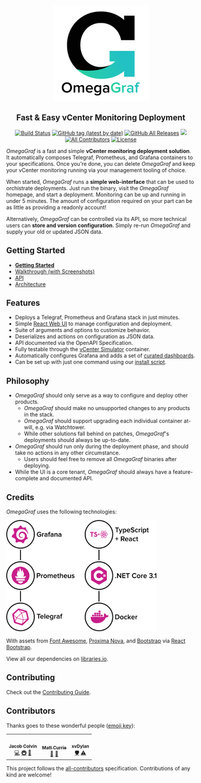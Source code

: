<!-- markdownlint-disable -->
<p align="center">
  <a href="#"><img src="docs/branding/logo/dist/logo_name_g_1024.png" width="256px" height="256px" /></a>
</p>

<h2 align="center">Fast & Easy vCenter Monitoring Deployment</h2>

<p align="center">
  <a href="https://travis-ci.com/OmegaGraf/OmegaGraf"><img alt="Build Status" src="https://travis-ci.com/OmegaGraf/OmegaGraf.svg?branch=master"></a>
  <a href="https://github.com/OmegaGraf/OmegaGraf/releases"><img alt="GitHub tag (latest by date)" src="https://img.shields.io/github/v/tag/OmegaGraf/OmegaGraf"></a>
  <a href="https://github.com/OmegaGraf/OmegaGraf/releases"><img alt="GitHub All Releases" src="https://img.shields.io/github/downloads/OmegaGraf/OmegaGraf/total"></a>
  <a href="https://bestpractices.coreinfrastructure.org/projects/3874"><img src="https://bestpractices.coreinfrastructure.org/projects/3874/badge"></a>
  <a href="#contributors-"><img alt="All Contributors" src="https://img.shields.io/badge/all_contributors-3-blue.svg"></a>
  <a href="#"><img alt="License" src="https://img.shields.io/github/license/OmegaGraf/OmegaGraf"></a>
</p>

_OmegaGraf_ is a fast and simple **vCenter monitoring deployment solution**.
It automatically composes Telegraf, Prometheus, and Grafana containers
to your specifications. Once you're done, you can delete _OmegaGraf_ and keep
your vCenter monitoring running via your management tooling of choice.

When started, _OmegaGraf_ runs a **simple web-interface** that can be used to
orchistrate deployments. Just run the binary, visit the _OmegaGraf_ homepage,
and start a deployment. Monitoring can be up and running in under 5 minutes.
The amount of configuration required on your part can be as little as providing
a readonly account!

Alternatively, _OmegaGraf_ can be controlled via its API, so more technical
users can **store and version configuration**. Simply re-run _OmegaGraf_ and
supply your old or updated JSON data.

## Getting Started

<!-- markdownlint-enable -->

- **[Getting Started](docs/getting-started.md)**
- [Walkthrough (with Screenshots)](docs/walkthrough.md)
- [API](docs/api.md)
- [Architecture](docs/architecture.md)

## Features

- Deploys a Telegraf, Prometheus and Grafana stack in just minutes.
- Simple [React Web UI](ui) to manage configuration and deployment.
- Suite of arguments and options to customize behavior.
- Deserializes and actions on configuration as JSON data.
- API documented via the OpenAPI Specification.
- Fully testable through the [vCenter Simulator](https://github.com/OmegaGraf/docker-vcsim) container.
- Automatically configures Grafana and adds a set of [curated dashboards](grafana).
- Can be set up with just one command using our [install script](install).

## Philosophy

- _OmegaGraf_ should only serve as a way to configure and deploy other products.
  - _OmegaGraf_ should make no unsupported changes to any products in the stack.
  - _OmegaGraf_ should support upgrading each individual container at-will, e.g. via Watchtower.
  - While other solutions fall behind on patches, _OmegaGraf_'s deployments should always be up-to-date.
- _OmegaGraf_ should run only during the deployment phase, and should take no actions in any other circumstance.
  - Users should feel free to remove all _OmegaGraf_ binaries after deploying.
- While the UI is a core tenant, _OmegaGraf_ should always have a feature-complete and documented API.

## Credits

_OmegaGraf_ uses the following technologies:

<p align="left">
  <img src="docs/branding/graphs/dist/tech_1440.png" width="400px">
</p>

With assets from [Font Awesome](https://fontawesome.com/),
[Proxima Nova](https://www.marksimonson.com/fonts/view/proxima-nova), and
[Bootstrap](https://getbootstrap.com/) via [React Bootstrap](https://react-bootstrap.github.io/).

View all our dependencies on [libraries.io](https://libraries.io/github/OmegaGraf/OmegaGraf).

## Contributing

Check out the [Contributing Guide](CONTRIBUTING.md).

## Contributors

Thanks goes to these wonderful people ([emoji key](https://allcontributors.org/docs/en/emoji-key)):

<!-- ALL-CONTRIBUTORS-LIST:START - Do not remove or modify this section -->
<!-- prettier-ignore-start -->
<!-- markdownlint-disable -->
<table>
  <tr>
    <td align="center"><a href="https://github.com/MacroPower"><img src="https://avatars1.githubusercontent.com/u/5648814?v=4" width="100px;" alt=""/><br /><sub><b>Jacob Colvin</b></sub></a><br /><a href="https://github.com/OmegaGraf/OmegaGraf/commits?author=MacroPower" title="Code">💻</a> <a href="#infra-MacroPower" title="Infrastructure (Hosting, Build-Tools, etc)">🚇</a> <a href="#maintenance-MacroPower" title="Maintenance">🚧</a></td>
    <td align="center"><a href="https://github.com/curriemw"><img src="https://avatars2.githubusercontent.com/u/2603635?v=4" width="100px;" alt=""/><br /><sub><b>Matt Currie</b></sub></a><br /><a href="#projectManagement-curriemw" title="Project Management">📆</a> <a href="#design-curriemw" title="Design">🎨</a></td>
    <td align="center"><a href="https://github.com/xvDylan"><img src="https://avatars0.githubusercontent.com/u/55466545?v=4" width="100px;" alt=""/><br /><sub><b>xvDylan</b></sub></a><br /><a href="#security-xvDylan" title="Security">🛡️</a> <a href="https://github.com/OmegaGraf/OmegaGraf/commits?author=xvDylan" title="Tests">⚠️</a></td>
  </tr>
</table>

<!-- markdownlint-enable -->
<!-- prettier-ignore-end -->
<!-- ALL-CONTRIBUTORS-LIST:END -->

This project follows the [all-contributors](https://github.com/all-contributors/all-contributors)
specification. Contributions of any kind are welcome!
